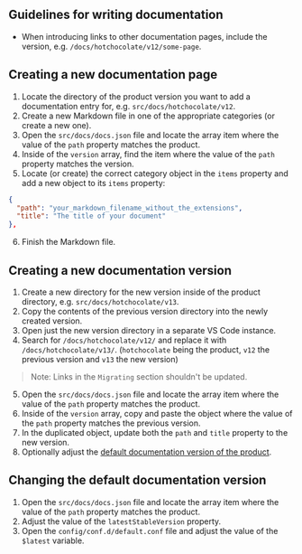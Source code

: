 ## Guidelines for writing documentation

- When introducing links to other documentation pages, include the version, e.g. `/docs/hotchocolate/v12/some-page`.

## Creating a new documentation page

1. Locate the directory of the product version you want to add a documentation entry for, e.g. `src/docs/hotchocolate/v12`.
2. Create a new Markdown file in one of the appropriate categories (or create a new one).
3. Open the `src/docs/docs.json` file and locate the array item where the value of the `path` property matches the product.
4. Inside of the `version` array, find the item where the value of the `path` property matches the version.
5. Locate (or create) the correct category object in the `items` property and add a new object to its `items` property:

```json
{
  "path": "your_markdown_filename_without_the_extensions",
  "title": "The title of your document"
},
```

6. Finish the Markdown file.

## Creating a new documentation version

1. Create a new directory for the new version inside of the product directory, e.g. `src/docs/hotchocolate/v13`.
2. Copy the contents of the previous version directory into the newly created version.
3. Open just the new version directory in a separate VS Code instance.
4. Search for `/docs/hotchocolate/v12/` and replace it with `/docs/hotchocolate/v13/`. (`hotchocolate` being the product, `v12` the previous version and `v13` the new version)

> Note: Links in the `Migrating` section shouldn't be updated.

5. Open the `src/docs/docs.json` file and locate the array item where the value of the `path` property matches the product.
6. Inside of the `version` array, copy and paste the object where the value of the `path` property matches the previous version.
7. In the duplicated object, update both the `path` and `title` property to the new version.
8. Optionally adjust the [default documentation version of the product](#changing-the-default-documentation-version).

## Changing the default documentation version

1. Open the `src/docs/docs.json` file and locate the array item where the value of the `path` property matches the product.
2. Adjust the value of the `latestStableVersion` property.
3. Open the `config/conf.d/default.conf` file and adjust the value of the `$latest` variable.
